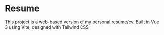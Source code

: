 # Resume

This project is a web-based version of my personal resume/cv. Built in Vue 3 using Vite, designed with Tailwind CSS
